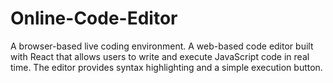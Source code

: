 # Online-Code-Editor
A browser-based live coding environment. A web-based code editor built with React that allows users to write and execute JavaScript code in real time. The editor provides syntax highlighting and a simple execution button.

